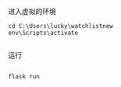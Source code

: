 
进入虚拟的环境
```commandline
cd C:\Users\lucky\watchlistnew
env\Scripts\activate


```



运行
```commandline

flask run 

```
